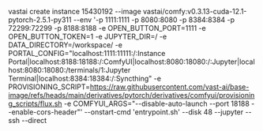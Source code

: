 vastai create instance 15430192 --image vastai/comfy:v0.3.13-cuda-12.1-pytorch-2.5.1-py311 --env '-p 1111:1111 -p 8080:8080 -p 8384:8384 -p 72299:72299 -p 8188:8188 -e OPEN_BUTTON_PORT=1111 -e OPEN_BUTTON_TOKEN=1 -e JUPYTER_DIR=/ -e DATA_DIRECTORY=/workspace/ -e PORTAL_CONFIG="localhost:1111:11111:/:Instance Portal|localhost:8188:18188:/:ComfyUI|localhost:8080:18080:/:Jupyter|localhost:8080:18080:/terminals/1:Jupyter Terminal|localhost:8384:18384:/:Syncthing" -e PROVISIONING_SCRIPT=https://raw.githubusercontent.com/vast-ai/base-image/refs/heads/main/derivatives/pytorch/derivatives/comfyui/provisioning_scripts/flux.sh -e COMFYUI_ARGS="--disable-auto-launch --port 18188 --enable-cors-header"' --onstart-cmd 'entrypoint.sh' --disk 48 --jupyter --ssh --direct